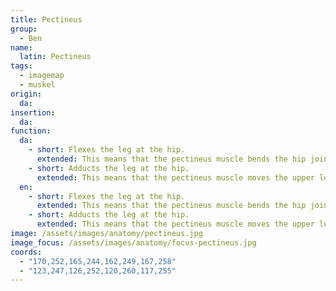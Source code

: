 ```yaml
---
title: Pectineus
group:
  - Ben
name:
  latin: Pectineus
tags:
  - imagemap
  - muskel
origin: 
  da: 
insertion: 
  da: 
function:
  da:
    - short: Flexes the leg at the hip.
      extended: This means that the pectineus muscle bends the hip joint such that there is a decrease in the angle between the upper leg and the torso.
    - short: Adducts the leg at the hip.
      extended: This means that the pectineus muscle moves the upper leg toward the vertical midline of the body (i.e. the action of closing your legs together from a spread out position).
  en:
    - short: Flexes the leg at the hip.
      extended: This means that the pectineus muscle bends the hip joint such that there is a decrease in the angle between the upper leg and the torso.
    - short: Adducts the leg at the hip.
      extended: This means that the pectineus muscle moves the upper leg toward the vertical midline of the body (i.e. the action of closing your legs together from a spread out position).
image: /assets/images/anatomy/pectineus.jpg
image_focus: /assets/images/anatomy/focus-pectineus.jpg
coords:
  - "170,252,165,244,162,249,167,258"
  - "123,247,126,252,120,260,117,255"
---
```

